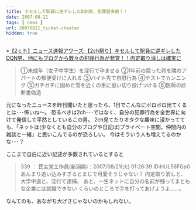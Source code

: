 ```yaml
---
title: キセルして駅員に逆ギレしたDQN男、犯罪歴多数？！
date: 2007-08-21
tags: [ news ]
url: 20070821_ticket-cheater
hidden: true
---
```

&raquo;<a href="http://blog.livedoor.jp/news2chplus/archives/50967753.html">【2ｃｈ】ニュース速報アワーズ:【2ch祭り】キセルして駅員に逆ギレしたDQN男、他にもブログから数々の犯罪行為が発覚！！内定取り消しは確実に</a>

<blockquote>①未成年（女子中学生）を淫行で孕ませる
②1年前の腐った卵を隣のアパートの郵便受けに入れる
③バイト先で自慰行為
④テストでカンニング
⑤ガチガチに固めた雪を近くの車に思い切り投げつける
⑥医師の診断書偽造
</blockquote>

元になったニュースを昨日聞いたと思ったら、1日でこんなにボロボロ出てくるとは･･･怖いね～。
恐るべきは2ch･･･ではなく、自分の犯罪行為を全世界に向けて発信して平然としているこの男。
2ch見てたりオタクな趣味に浸かってても、「ネットは(少なくとも自分のブログや日記は)プライベート空間。仲間内の雑談と一緒」と思いこんでるのが恐ろしい。
今はそういう人も増えてるのかな･･･？

ここまで自白に近い記述が多数されているとすると

<blockquote>339 ： 民主党工作員(新潟県)：2007/08/21(火) 01:26:39 ID:HUL56FGp0
あんまり追い込みすぎるとまじで可愛そうじゃない？
内定取り消しと、大学中退と、淫行で逮捕、
あと、一生ネットに自分の名前が残ってまともな企業には就職できない
くらいのところで手を打ってあげようよ……。 </blockquote>

なんてのも、あながち大げさじゃないのかもしれない。
